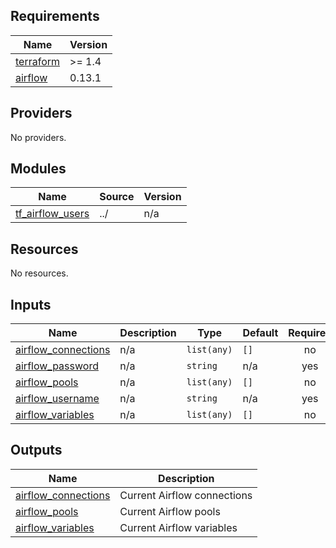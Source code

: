 <!-- BEGIN_TF_DOCS -->
## Requirements

| Name | Version |
|------|---------|
| <a name="requirement_terraform"></a> [terraform](#requirement\_terraform) | >= 1.4 |
| <a name="requirement_airflow"></a> [airflow](#requirement\_airflow) | 0.13.1 |

## Providers

No providers.

## Modules

| Name | Source | Version |
|------|--------|---------|
| <a name="module_tf_airflow_users"></a> [tf\_airflow\_users](#module\_tf\_airflow\_users) | ../ | n/a |

## Resources

No resources.

## Inputs

| Name | Description | Type | Default | Required |
|------|-------------|------|---------|:--------:|
| <a name="input_airflow_connections"></a> [airflow\_connections](#input\_airflow\_connections) | n/a | `list(any)` | `[]` | no |
| <a name="input_airflow_password"></a> [airflow\_password](#input\_airflow\_password) | n/a | `string` | n/a | yes |
| <a name="input_airflow_pools"></a> [airflow\_pools](#input\_airflow\_pools) | n/a | `list(any)` | `[]` | no |
| <a name="input_airflow_username"></a> [airflow\_username](#input\_airflow\_username) | n/a | `string` | n/a | yes |
| <a name="input_airflow_variables"></a> [airflow\_variables](#input\_airflow\_variables) | n/a | `list(any)` | `[]` | no |

## Outputs

| Name | Description |
|------|-------------|
| <a name="output_airflow_connections"></a> [airflow\_connections](#output\_airflow\_connections) | Current Airflow connections |
| <a name="output_airflow_pools"></a> [airflow\_pools](#output\_airflow\_pools) | Current Airflow pools |
| <a name="output_airflow_variables"></a> [airflow\_variables](#output\_airflow\_variables) | Current Airflow variables |
<!-- END_TF_DOCS -->
